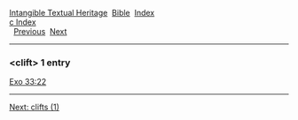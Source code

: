[Intangible Textual Heritage](../../index)  [Bible](../index) 
[Index](index)   
[c Index](_c_)  
  [Previous](c02241)  [Next](c02243) 

------------------------------------------------------------------------

### &lt;clift&gt; 1 entry

[Exo 33:22](../kjv/exo033.htm#022)  

------------------------------------------------------------------------

[Next: clifts (1)](c02243)
